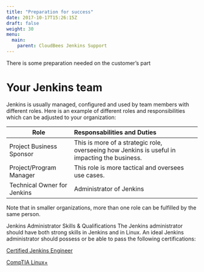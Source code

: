 ```yaml
---
title: "Preparation for success"
date: 2017-10-17T15:26:15Z
draft: false
weight: 30
menu:
  main:
    parent: CloudBees Jenkins Support
---
```

There is some preparation needed on the customer’s part

# Your Jenkins team

Jenkins is usually managed, configured and used by team members with different roles. Here is an example of different roles and responsibilities which can be adjusted to your organization:

| Role          | Responsabilities and Duties           |
| ------------- |:-------------| 
| Project Business Sponsor     | This is more of a strategic role, overseeing how Jenkins is useful in impacting the business.|
| Project/Program Manager      | This role is more tactical and oversees use cases.      |
| Technical Owner for Jenkins  | Administrator of Jenkins      |

Note that in smaller organizations, more than one role can be fulfilled by the same person.

Jenkins Administrator Skills & Qualifications
The Jenkins administrator should have both strong skills in Jenkins and in Linux. An ideal Jenkins administrator should possess or be able to pass the following certifications:

[Certified Jenkins Engineer](https://www.cloudbees.com/jenkins/certification)

[CompTIA Linux+](https://www.comptia.org/certifications/linux)

